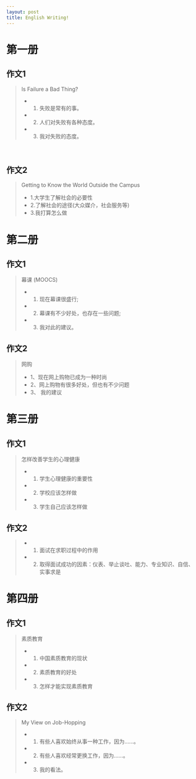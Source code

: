 ```yaml
---
layout: post
title: English Writing!
---
```

# 第一册
## 作文1
> Is Failure a Bad Thing?
> - 1. 失败是常有的事。
> - 2. 人们对失败有各种态度。
> - 3. 我对失败的态度。


　　
## 作文2
> Getting to Know the World Outside the Campus
> - 1.大学生了解社会的必要性
> - 2.了解社会的途径(大众媒介，社会服务等)
> - 3.我打算怎么做
　　






# 第二册
## 作文1
> 幕课 (MOOCS)
> - 1. 现在幕课很盛行;
> - 2. 幕课有不少好处，也存在一些问题;
> - 3. 我对此的建议。
　

## 作文2 
> 网购
> - 1、现在网上购物已成为一种时尚
> - 2、网上购物有很多好处，但也有不少问题 
> - 3、 我的建议
 
# 第三册
## 作文1
> 怎样改善学生的心理健康
> - 1. 学生心理健康的重要性
> - 2. 学校应该怎样做
> - 3. 学生自己应该怎样做
　


## 作文2
> - 1. 面试在求职过程中的作用
> - 2. 取得面试成功的因素：仪表、举止谈吐、能力、专业知识、自信、实事求是
　　




# 第四册
## 作文1
> 素质教育
> - 1.	中国素质教育的现状
> - 2.	素质教育的好处
> - 3.	怎样才能实现素质教育



## 作文2
> My View on Job-Hopping
> - 1. 有些人喜欢始终从事一种工作，因为……。
> - 2. 有些人喜欢经常更换工作，因为……。
> - 3. 我的看法。
